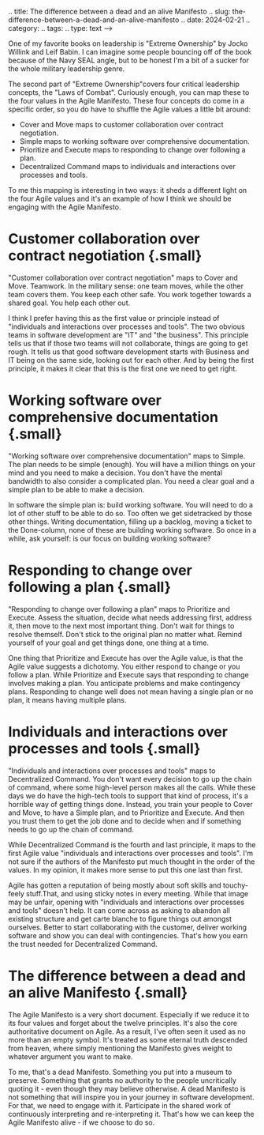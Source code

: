 .. title: The difference between a dead and an alive Manifesto
.. slug: the-difference-between-a-dead-and-an-alive-manifesto
.. date: 2024-02-21
.. category: 
.. tags: 
.. type: text
-->

<!-- If you bring that para up here, I might add a subheading or a transition here:
If we want to keep the Agile Manifesto alive and engage with it, consider the ideas in the book "Extreme  Ownership"... -->

One of my favorite books on leadership is "Extreme Ownership" by Jocko Willink and Leif Babin. I can imagine some people bouncing off of the book because of the Navy SEAL angle, but to be honest I'm a bit of a sucker for the whole military leadership genre.

The second part of "Extreme Ownership"covers four critical leadership concepts, the "Laws of Combat". Curiously enough, you can map these to the four values in the Agile Manifesto. These four concepts do come in a specific order, so you do have to shuffle the Agile values a little bit around:

- Cover and Move maps to customer collaboration over contract negotiation.
- Simple maps to working software over comprehensive documentation.
- Prioritize and Execute maps to responding to change over following a plan.
- Decentralized Command maps to individuals and interactions over processes and tools.

To me this mapping is interesting in two ways: it sheds a different light on the four Agile values and it's an example of how I think we should be engaging with the Agile Manifesto.

<!-- TEASER_END -->


# Customer collaboration over contract negotiation {.small}
"Customer collaboration over contract negotiation" maps to Cover and Move. Teamwork. In the military sense: one team moves, while the other team covers them. You keep each other safe. You work together towards a shared goal. You help each other out.

I think I prefer having this as the first value or principle instead of "individuals and interactions over processes and tools". The two obvious teams in software development are "IT" and  "the business". This principle tells us that if those two teams will not collaborate, things are going to get rough. It tells us that good software development starts with Business and IT being on the same side, looking out for each other. And by being the first principle, it makes it clear that this is the first one we need to get right.


# Working software over comprehensive documentation {.small}
"Working software over comprehensive documentation" maps to Simple. The plan needs to be simple (enough). You will have a million things on your mind and you need to make a decision. You don't have the mental bandwidth to also consider a complicated plan. You need a clear goal and a simple plan to be able to make a decision.

In software the simple plan is: build working software. You will need to do a lot of other stuff to be able to do so. Too often we get sidetracked by those other things. Writing documentation, filling up a backlog, moving a ticket to the Done-column, none of these are building working software. So once in a while, ask yourself: is our focus on building working software?


# Responding to change over following a plan {.small}
"Responding to change over following a plan" maps to Prioritize and Execute. Assess the situation, decide what needs addressing first, address it, then move to the next most important thing. Don't wait for things to resolve themself. Don't stick to the original plan no matter what. Remind yourself of your goal and get things done, one thing at a time.

One thing that Prioritize and Execute has over the Agile value, is that the Agile value suggests a dichotomy. You either respond to change or you follow a plan. While Prioritize and Execute says that responding to change involves making a plan. You anticipate problems and make contingency plans. Responding to change well does not mean having a single plan or no plan, it means having multiple plans.


# Individuals and interactions over processes and tools {.small}
"Individuals and interactions over processes and tools" maps to Decentralized Command. You don't want every decision to go up the chain of command, where some high-level person makes all the calls. While these days we do have the high-tech tools to support that kind of process, it's a horrible way of getting things done. Instead, you train your people to Cover and Move, to have a Simple plan, and to Prioritize and Execute. And then you trust them to get the job done and to decide when and if something needs to go up the chain of command.

While Decentralized Command is the fourth and last principle, it maps to the first Agile value "individuals and interactions over processes and tools". I'm not sure if the authors of the Manifesto put much thought in the order of the values. In my opinion, it makes more sense to put this one last than first.

Agile has gotten a reputation of being mostly about soft skills and touchy-feely stuff.That, and using sticky notes in every meeting. While that image may be unfair, opening with "individuals and interactions over processes and tools" doesn't help. It can come across as asking to abandon all existing structure and get carte blanche to figure things out amongst ourselves. Better to start collaborating with the customer, deliver working software and show you can deal with contingencies. That's how you earn the trust needed for Decentralized Command.


# The difference between a dead and an alive Manifesto {.small}
<!-- Consider this as your opening paragraph. It's quite strong and makes many terrific points. -->
The Agile Manifesto is a very short document. Especially if we reduce it to its four values and forget about the twelve principles. It's also the core authoritative document on Agile. As a result, I've often seen it used as no more than an empty symbol. It's treated as some eternal truth descended from heaven, where simply mentioning the Manifesto gives weight to whatever argument you want to make.

<!-- This might be part of the intro. -> up until "For that, we need to engage with it." -->

To me, that's a dead Manifesto. Something you put into a museum to preserve. Something that grants no authority to the people uncritically quoting it - even though they may believe otherwise. A dead Manifesto is not something that will inspire you in your journey in software development. For that, we need to engage with it. Participate in the shared work of continuously interpreting and re-interpreting it. That's how we can keep the Agile Manifesto alive - if we choose to do so.

<!-- This is an excellent wrap ("Participate in the ..."), especially if you add in a mention of your four points as a way to engage. -->
